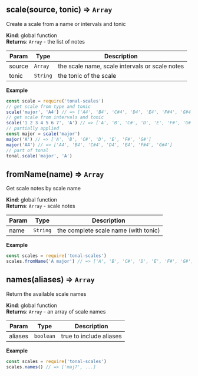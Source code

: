 <a name="scale"></a>

## scale(source, tonic) ⇒ <code>Array</code>
Create a scale from a name or intervals and tonic

**Kind**: global function  
**Returns**: <code>Array</code> - the list of notes  

| Param | Type | Description |
| --- | --- | --- |
| source | <code>Array</code> | the scale name, scale intervals or scale notes |
| tonic | <code>String</code> | the tonic of the scale |

**Example**  
```js
const scale = require('tonal-scales')
// get scale from type and tonic
scale('major', 'A4') // => ['A4', 'B4', 'C#4', 'D4', 'E4', 'F#4', 'G#4']
// get scale from intervals and tonic
scale('1 2 3 4 5 6 7', 'A') // => ['A', 'B', 'C#', 'D', 'E', 'F#', 'G#']
// partially applied
const major = scale('major')
major('A') // => ['A', 'B', 'C#', 'D', 'E', 'F#', 'G#']
major('A4') // => ['A4', 'B4', 'C#4', 'D4', 'E4', 'F#4', 'G#4']
// part of tonal
tonal.scale('major', 'A')
```
<a name="fromName"></a>

## fromName(name) ⇒ <code>Array</code>
Get scale notes by scale name

**Kind**: global function  
**Returns**: <code>Array</code> - scale notes  

| Param | Type | Description |
| --- | --- | --- |
| name | <code>String</code> | the complete scale name (with tonic) |

**Example**  
```js
const scales = require('tonal-scales')
scales.fromName('A major') // => ['A', 'B', 'C#', 'D', 'E', 'F#', 'G#']
```
<a name="names"></a>

## names(aliases) ⇒ <code>Array</code>
Return the available scale names

**Kind**: global function  
**Returns**: <code>Array</code> - an array of scale names  

| Param | Type | Description |
| --- | --- | --- |
| aliases | <code>boolean</code> | true to include aliases |

**Example**  
```js
const scales = require('tonal-scales')
scales.names() // => ['maj7', ...]
```
